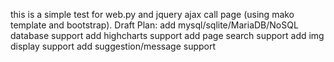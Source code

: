 this is a simple test for web.py and jquery ajax call page (using mako template and bootstrap).
Draft Plan:
   add mysql/sqlite/MariaDB/NoSQL database support
   add highcharts support
   add page search support
   add img display support
   add suggestion/message support